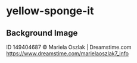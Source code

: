 # yellow-sponge-it

## Background Image
ID 149404687 © Mariela Oszlak | Dreamstime.com
https://www.dreamstime.com/marielaoszlak7_info